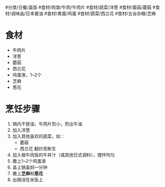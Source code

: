 #分类/日餐/盖饭 #食材/肉类/牛肉/牛肉片 #食材/蔬菜/洋葱 #食材/菌菇/蘑菇 #食材/调味品/日本酱油 #食材/禽蛋/鸡蛋 #食材/蔬菜/西兰花 #食材/五谷杂粮/芝麻

# 食材
- 牛肉片
- 洋葱
- 蘑菇
- 西兰花
- 鸡蛋液，1~2个
- 芝麻
- 葱花
# 烹饪步骤
1. 锅内不放油，牛肉片剪小，煎出牛油
2. 加入洋葱
3. 加入其他喜欢的蔬菜，如：
   - 蘑菇
   - 西兰花
	翻炒至断生
4. 加入做牛肉饭的牛井汁（或其他日式调料），搅拌均匀
5. 撒上1~2个鸡蛋液
6. 盖上锅盖焖一分钟
7. 撒上**芝麻**和**葱花**
8. 出锅浇在米饭上